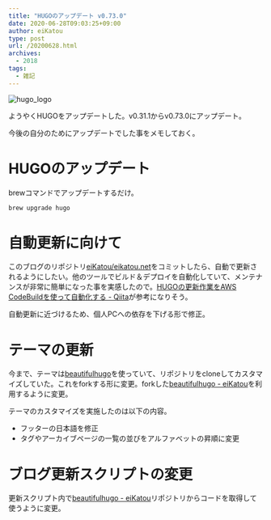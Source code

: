 ```yaml
---
title: "HUGOのアップデート v0.73.0"
date: 2020-06-28T09:03:25+09:00
author: eiKatou
type: post
url: /20200628.html
archives:
  - 2018
tags:
  - 雑記
---
```


![hugo_logo](/uploads/logo/hugo.jpg)

ようやくHUGOをアップデートした。v0.31.1からv0.73.0にアップデート。

<!--more-->

今後の自分のためにアップデートでした事をメモしておく。

# HUGOのアップデート
brewコマンドでアップデートするだけ。
```bash
brew upgrade hugo
```

# 自動更新に向けて
このブログのリポジトリ[eiKatou/eikatou.net](https://github.com/eiKatou/eikatou.net)をコミットしたら、自動で更新されるようにしたい。他のツールでビルド＆デプロイを自動化していて、メンテナンスが非常に簡単になった事を実感したので。[HUGOの更新作業をAWS CodeBuildを使って自動化する - Qiita](https://qiita.com/shigeru-yokochi/items/abf15bc37d7b93ef2bd8)が参考になりそう。

自動更新に近づけるため、個人PCへの依存を下げる形で修正。


# テーマの更新
今まで、テーマは[beautifulhugo](https://github.com/halogenica/beautifulhugo)を使っていて、リポジトリをcloneしてカスタマイズしていた。これをforkする形に変更。forkした[beautifulhugo - eiKatou](https://github.com/eiKatou/beautifulhugo)を利用するように変更。

テーマのカスタマイズを実施したのは以下の内容。
- フッターの日本語を修正
- タグやアーカイブページの一覧の並びをアルファベットの昇順に変更


# ブログ更新スクリプトの変更
更新スクリプト内で[beautifulhugo - eiKatou](https://github.com/eiKatou/beautifulhugo)リポジトリからコードを取得して使うように変更。
